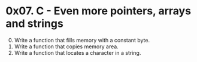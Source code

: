 # 0x07. C - Even more pointers, arrays and strings
0. Write a function that fills memory with a constant byte.
1. Write a function that copies memory area.
2. Write a function that locates a character in a string.
